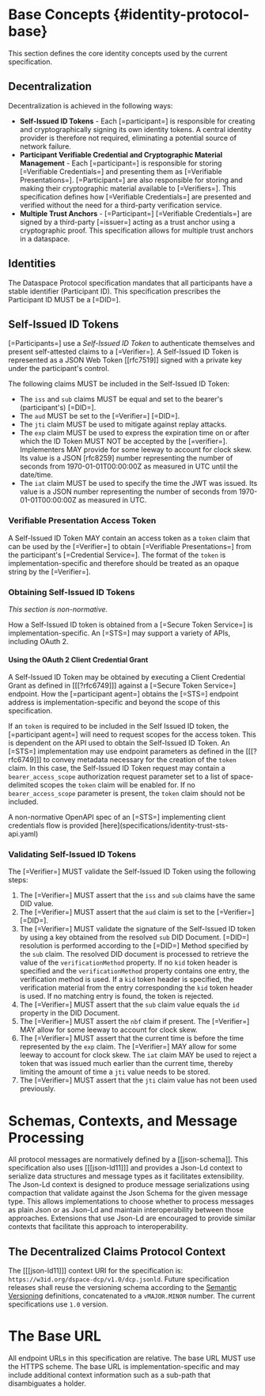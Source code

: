 # Base Concepts {#identity-protocol-base}

This section defines the core identity concepts used by the current specification.

## Decentralization

Decentralization is achieved in the following ways:

- **Self-Issued ID Tokens** - Each [=participant=] is responsible for creating and cryptographically signing its own
  identity tokens. A central identity provider is therefore not required, eliminating a potential source of network
  failure.
- **Participant Verifiable Credential and Cryptographic Material Management** - Each [=participant=] is responsible for
  storing [=Verifiable Credentials=] and presenting them as [=Verifiable Presentations=]. [=Participant=] are also
  responsible for storing and making their cryptographic material available to [=Verifiers=]. This specification defines
  how [=Verifiable Credentials=] are presented and verified without the need for a third-party verification service.
- **Multiple Trust Anchors** - [=Participant=] [=Verifiable Credentials=] are signed by a third-party [=issuer=] acting
  as a trust anchor using a cryptographic proof. This specification allows for multiple trust anchors in a dataspace.

## Identities

The Dataspace Protocol specification mandates that all participants have a stable identifier (Participant ID). This
specification prescribes the Participant ID MUST be a [=DID=].

## Self-Issued ID Tokens

[=Participants=] use a <dfn>Self-Issued ID Token</dfn> to authenticate themselves and present self-attested claims to a
[=Verifier=]. A Self-Issued ID Token is represented as a JSON Web Token [[rfc7519]] signed with a private key under the
participant's control.

The following claims MUST be included in the Self-Issued ID Token:

- The `iss` and `sub` claims MUST be equal and set to the bearer's (participant's) [=DID=].
- The `aud` MUST be set to the [=Verifier=] [=DID=].
- The `jti` claim MUST be used to mitigate against replay attacks.
- The `exp` claim MUST be used to express the expiration time on or after which the ID Token MUST NOT be accepted by the
  [=verifier=]. Implementers MAY provide for some leeway to account for clock skew. Its value is a JSON [rfc8259] number
  representing the number of seconds from 1970-01-01T00:00:00Z as measured in UTC until the date/time.
- The `iat` claim MUST be used to specify the time the JWT was issued. Its value is a JSON number representing the
  number of seconds from 1970-01-01T00:00:00Z as measured in UTC.

### Verifiable Presentation Access Token

A Self-Issued ID Token MAY contain an access token as a `token` claim that can be used by the [=Verifier=] to
obtain [=Verifiable Presentations=] from the participant's [=Credential Service=]. The format of the `token` is
implementation-specific and therefore should be treated as an opaque string by the [=Verifier=].

### Obtaining Self-Issued ID Tokens

_This section is non-normative._

How a Self-Issued ID token is obtained from a [=Secure Token Service=] is implementation-specific. An [=STS=] may
support a
variety of APIs, including OAuth 2.

#### Using the OAuth 2 Client Credential Grant

A Self-Issued ID Token may be obtained by executing a Client Credential Grant as defined in [[[?rfc6749]]]
against a [=Secure Token Service=] endpoint. How the [=participant agent=] obtains the [=STS=] endpoint address is
implementation-specific and beyond the scope of this specification.

If an `token` is required to be included in the Self Issued ID token, the [=participant agent=] will need to request
scopes for the access token. This is dependent on the API used to obtain the Self-Issued ID Token. An [=STS=]
implementation may use endpoint parameters as defined in the [[[?rfc6749]]] to convey metadata necessary for the
creation of the `token` claim. In this case, the Self-Issued ID Token request may contain a `bearer_access_scope`
authorization request parameter set to a list of space-delimited scopes the `token` claim will be enabled for. If no
`bearer_access_scope` parameter is present, the `token` claim should not be included.

<aside class="note">
A non-normative OpenAPI spec of an [=STS=] implementing client credentials flow is provided [here](specifications/identity-trust-sts-api.yaml)
</aside>

### Validating Self-Issued ID Tokens

The [=Verifier=] MUST validate the Self-Issued ID Token using the following steps:

1. The [=Verifier=] MUST assert that the `iss` and `sub` claims have the same DID value.
2. The [=Verifier=] MUST assert that the `aud` claim is set to the [=Verifier=] [=DID=].
3. The [=Verifier=] MUST validate the signature of the Self-Issued ID token by using a key obtained from the resolved
   `sub` DID Document. [=DID=] resolution is performed according to the [=DID=] Method specified by the `sub` claim. The
   resolved DID document is processed to retrieve the value of the `verificationMethod` property. If no `kid` token
   header is specified and the `verificationMethod` property contains one entry, the verification method is used. If a
   `kid` token header is specified, the verification material from the entry corresponding the `kid` token header is
   used. If no matching entry is found, the token is rejected.
4. The [=Verifier=] MUST assert that the `sub` claim value equals the `id` property in the DID Document.
5. The [=Verifier=] MUST assert the `nbf` claim if present. The [=Verifier=] MAY allow for some leeway to account for
   clock skew.
5. The [=Verifier=] MUST assert that the current time is before the time represented by the `exp` claim.
   The [=Verifier=] MAY allow for some leeway to account for clock skew. The `iat` claim MAY be used to reject a token
   that was issued much earlier than the current time, thereby limiting the amount of time a `jti` value needs to be
   stored.
6. The [=Verifier=] MUST assert that the `jti` claim value has not been used previously.

# Schemas, Contexts, and Message Processing

All protocol messages are normatively defined by a [[json-schema]]. This specification also uses [[[json-ld11]]] and
provides a Json-Ld context to serialize data structures and message types as it facilitates extensibility. The Json-Ld
context is designed to produce message serializations using compaction that validate against the Json Schema for the
given message type. This allows implementations to choose whether to process messages as plain Json or as Json-Ld and
maintain interoperability between those approaches. Extensions that use Json-Ld are encouraged to provide similar
contexts that facilitate this approach to interoperability.

## The Decentralized Claims Protocol Context

The [[[json-ld11]]] context URI for the specification is: `https://w3id.org/dspace-dcp/v1.0/dcp.jsonld`. Future
specification releases shall reuse the versioning schema according to the [Semantic Versioning](https://semver.org/) 
definitions, concatenated to a `vMAJOR.MINOR` number. The current specifications use `1.0` version.

# The Base URL

All endpoint URLs in this specification are relative. The base URL MUST use the HTTPS scheme. The base URL is
implementation-specific and may include additional context information such as a sub-path that disambiguates a holder.
